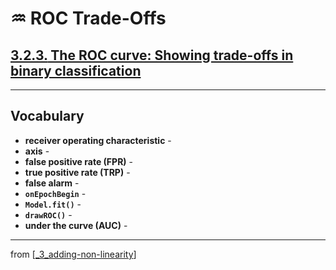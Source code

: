 # ♒️ ROC Trade-Offs

## [**3.2.3.** The ROC curve: Showing trade-offs in binary classification](https://livebook.manning.com/book/deep-learning-with-javascript/chapter-3/148)

---

## **Vocabulary**

- **receiver operating characteristic** -
- **axis** -
- **false positive rate (FPR)** -
- **true positive rate (TRP)** -
- **false alarm** -
- **`onEpochBegin`** -
- **`Model.fit()`** -
- **`drawROC()`** -
- **under the curve (AUC)** -

---
from [[_3_adding-non-linearity]]

[//begin]: # "Autogenerated link references for markdown compatibility"
[_3_adding-non-linearity]: ../_3_adding-non-linearity.md "♒️ NON-LINEARITY"
[//end]: # "Autogenerated link references"